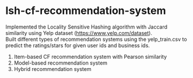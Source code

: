 # lsh-cf-recommendation-system
Implemented the Locality Sensitive Hashing algorithm with Jaccard similarity using Yelp dataset (https://www.yelp.com/dataset).
<br/>
Built different types of recommendation systems using the yelp_train.csv to predict the ratings/stars for given user ids and business ids.
<br/>
1. Item-based CF recommendation system with Pearson similarity<br/>
2. Model-based recommendation system<br/>
3. Hybrid recommendation system<br/>
